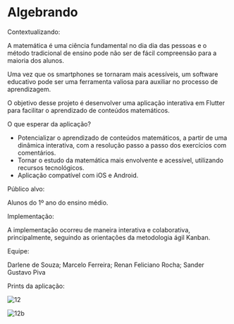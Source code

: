 # Algebrando

Contextualizando:

A matemática é uma ciência fundamental no dia dia das pessoas e o método tradicional de ensino pode não ser de fácil compreensão para a maioria dos alunos. 

Uma vez que os smartphones se tornaram mais acessíveis, um software educativo pode ser uma ferramenta valiosa para auxiliar no processo de aprendizagem.

O objetivo desse projeto é desenvolver uma aplicação interativa em Flutter para facilitar o aprendizado de conteúdos matemáticos.

O que esperar da aplicação?

- Potencializar o aprendizado de conteúdos matemáticos, a partir de uma dinâmica interativa, com a resolução passo a passo dos exercícios com comentários.
- Tornar o estudo da matemática mais envolvente e acessível, utilizando recursos tecnológicos.
- Aplicação compatível com iOS e Android. 

Público alvo:

Alunos do 1º ano do ensino médio.

Implementação:

A implementação ocorreu de maneira interativa e colaborativa, principalmente, seguindo as orientações da metodologia ágil Kanban.

Equipe:

Darlene de Souza;
Marcelo Ferreira;
Renan Feliciano Rocha;
Sander Gustavo Piva

Prints da aplicação:

![12](https://github.com/user-attachments/assets/e57d7451-fb45-4b43-9670-121c3d1cb058)

![12b](https://github.com/user-attachments/assets/a713ae9f-dd8d-4172-bfa0-9afd4a17e5fb)






